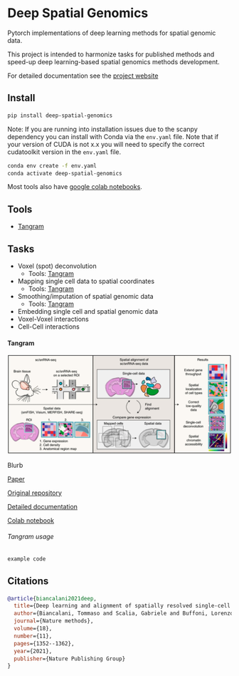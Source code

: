 # Deep Spatial Genomics

Pytorch implementations of deep learning methods for spatial genomic data.

This project is intended to harmonize tasks for published methods and speed-up deep learning-based spatial genomics methods development.

For detailed documentation see the [project website](https://estorrs.github.io/deep-spatial-genomics/)

## Install

```bash
pip install deep-spatial-genomics
```

Note: If you are running into installation issues due to the scanpy dependency you can install with Conda via the `env.yaml` file. Note that if your version of CUDA is not x.x you will need to specify the correct cudatoolkit version in the `env.yaml` file.

```bash
conda env create -f env.yaml
conda activate deep-spatial-genomics
```

Most tools also have [google colab notebooks](https://colab.research.google.com/).

## Tools

+ [Tangram](#Tangram)

## Tasks

+ Voxel (spot) deconvolution
  + Tools: [Tangram](#Tangram-usage)
+ Mapping single cell data to spatial coordinates
  + Tools: [Tangram](#Tangram-usage)
+ Smoothing/imputation of spatial genomic data
  + Tools: [Tangram](#Tangram-usage) 
+ Embedding single cell and spatial genomic data
+ Voxel-Voxel interactions
+ Cell-Cell interactions

#### Tangram

<img src="./images/tangram.png" width="600px"></img>

Blurb

[Paper](https://www.nature.com/articles/s41592-021-01264-7)

[Original repository](https://github.com/broadinstitute/Tangram)

[Detailed documentation]()

[Colab notebook]()

###### Tangram usage

```python
example code
```

## Citations

```bibtex
@article{biancalani2021deep,
  title={Deep learning and alignment of spatially resolved single-cell transcriptomes with Tangram},
  author={Biancalani, Tommaso and Scalia, Gabriele and Buffoni, Lorenzo and Avasthi, Raghav and Lu, Ziqing and Sanger, Aman and Tokcan, Neriman and Vanderburg, Charles R and Segerstolpe, {\AA}sa and Zhang, Meng and others},
  journal={Nature methods},
  volume={18},
  number={11},
  pages={1352--1362},
  year={2021},
  publisher={Nature Publishing Group}
}
```



